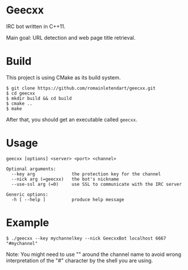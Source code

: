 Geecxx
======

IRC bot written in C++11.

Main goal: URL detection and web page title retrieval.

Build
=====

This project is using CMake as its build system.

```
$ git clone https://github.com/romainletendart/geecxx.git
$ cd geecxx
$ mkdir build && cd build
$ cmake ..
$ make
```

After that, you should get an executable called `geecxx`.

Usage
=====

```
geecxx [options] <server> <port> <channel>

Optional arguments:
  --key arg              the protection key for the channel
  --nick arg (=geecxx)   the bot's nickname
  --use-ssl arg (=0)     use SSL to communicate with the IRC server

Generic options:
  -h [ --help ]          produce help message

```

Example
=======

```
$ ./geecxx --key mychannelkey --nick GeecxxBot localhost 6667 "#mychannel"
```
Note: You might need to use "" around the channel name to avoid wrong
interpretation of the "#" character by the shell you are using.
